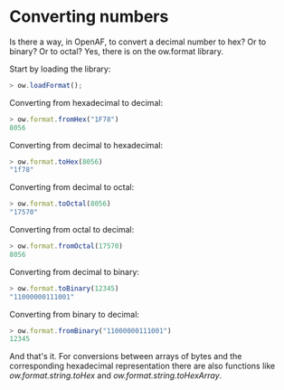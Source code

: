 # Converting numbers

Is there a way, in OpenAF, to convert a decimal number to hex? Or to binary? Or to octal? Yes, there is on the ow.format library.

Start by loading the library:
````javascript
> ow.loadFormat();
````

Converting from hexadecimal to decimal:

````javascript
> ow.format.fromHex("1F78")
8056
````

Converting from decimal to hexadecimal:

````javascript
> ow.format.toHex(8056)
"1f78"
````

Converting from decimal to octal:

````javascript
> ow.format.toOctal(8056)
"17570"
````

Converting from octal to decimal:

````javascript
> ow.format.fromOctal(17570)
8056
````

Converting from decimal to binary:

````javascript
> ow.format.toBinary(12345)
"11000000111001"
````

Converting from binary to decimal:

````javascript
> ow.format.fromBinary("11000000111001")
12345
````

And that's it. For conversions between arrays of bytes and the corresponding hexadecimal representation there are also functions like _ow.format.string.toHex_ and _ow.format.string.toHexArray_.